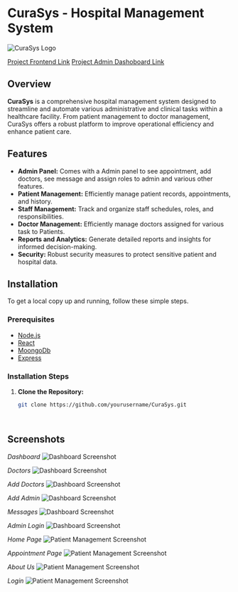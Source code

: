 # CuraSys - Hospital Management System

![CuraSys Logo](https://i.ibb.co/SJXHk32/logo2.png)

[Project Frontend Link](https://curasys.netlify.app/)
[Project Admin Dashoboard Link](https://curasys-admin.netlify.app/)
## Overview

**CuraSys** is a comprehensive hospital management system designed to streamline and automate various administrative and clinical tasks within a healthcare facility. From patient management to doctor management, CuraSys offers a robust platform to improve operational efficiency and enhance patient care.

## Features
- **Admin Panel:** Comes with a Admin panel to see appointment, add doctors, see message and assign roles to admin and various other features.
- **Patient Management:** Efficiently manage patient records, appointments, and history.
- **Staff Management:** Track and organize staff schedules, roles, and responsibilities.
- **Doctor Management:** Efficiently manage doctors assigned for various task to Patients.
- **Reports and Analytics:** Generate detailed reports and insights for informed decision-making.
- **Security:** Robust security measures to protect sensitive patient and hospital data.



## Installation

To get a local copy up and running, follow these simple steps.

### Prerequisites

- [Node.js](https://nodejs.org/en/)
- [React](https://react.dev/)
- [MoongoDb](https://www.mongodb.com/)
- [Express](https://expressjs.com/)

### Installation Steps

1. **Clone the Repository:**
   ```sh
   git clone https://github.com/yourusername/CuraSys.git




## Screenshots

*Dashboard*
![Dashboard Screenshot](https://snipboard.io/i9ldF8.jpg)

*Doctors*
![Dashboard Screenshot](https://snipboard.io/HX9cBm.jpg)

*Add Doctors*
![Dashboard Screenshot](https://snipboard.io/Si0k9A.jpg)

*Add Admin*
![Dashboard Screenshot](https://snipboard.io/CVk6FU.jpg)

*Messages*
![Dashboard Screenshot](https://snipboard.io/ZoJnUr.jpg)

*Admin Login*
![Dashboard Screenshot](https://snipboard.io/08lto4.jpg)

*Home Page*
![Patient Management Screenshot](https://snipboard.io/Thtn7B.jpg)

*Appointment Page*
![Patient Management Screenshot](https://snipboard.io/BKvLCN.jpg)

*About Us*
![Patient Management Screenshot](https://snipboard.io/erPaJ2.jpg)

*Login*
![Patient Management Screenshot](https://snipboard.io/59oCHG.jpg)

